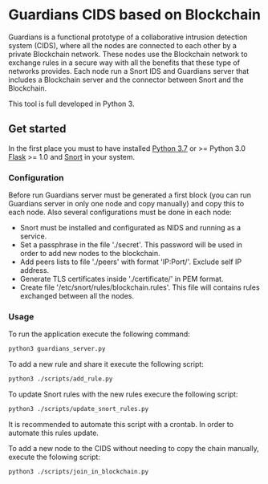 # Guardians CIDS based on Blockchain

Guardians is a functional prototype of a collaborative intrusion detection system (CIDS), where all the nodes are connected to each other by a private Blockchain network. These nodes use the Blockchain network to exchange rules in a secure way with all the benefits that these type of networks provides. Each node run a Snort IDS and Guardians server that includes a Blockchain server and the connector between Snort and the Blockchain.

This tool is full developed in Python 3.

## Get started
In the first place you must to have installed <a href="https://www.python.org/downloads/release/python-370/">Python 3.7</a> or >= Python 3.0 <a href="https://www.palletsprojects.com/p/flask/">Flask</a> >= 1.0 and <a href="https://www.snort.org/">Snort</a> in your system.

### Configuration

Before run Guardians server must be generated a first block (you can run Guardians server in only one node and copy manually) and copy this to each node. Also several configurations must be done in each node: 

- Snort must be installed and configurated as NIDS and running as a service.
- Set a passphrase in the file './secret'. This password will be used in order to add new nodes to the blockchain.
- Add peers lists to file './peers' with format 'IP:Port/'. Exclude self IP address.
- Generate TLS certificates inside './certificate/' in PEM format.
- Create file '/etc/snort/rules/blockchain.rules'. This file will contains rules exchanged between all the nodes.

### Usage
To run the application execute the following command:
```bash
python3 guardians_server.py
```
To add a new rule and share it execute the following script:
```bash
python3 ./scripts/add_rule.py
```
To update Snort rules with the new rules execure the following script:
```bash
python3 ./scripts/update_snort_rules.py
```
It is recommended to automate this script with a crontab. In order to automate this rules update.

To add a new node to the CIDS without needing to copy the chain manually, execute the folowing script:
```bash
python3 ./scripts/join_in_blockchain.py
```
